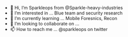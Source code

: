 - 👋 Hi, I’m Sparkleops from @Sparkle-heavy-industries
- 👀 I’m interested in ... Blue team and security research
- 🌱 I’m currently learning ... Mobile Foresnics, Recon
- 💞️ I’m looking to collaborate on ...
- 📫 How to reach me ... @sparkleops on twitter

<!---
Sparkle-heavy-industries/Sparkle-heavy-industries is a ✨ special ✨ repository because its `README.md` (this file) appears on your GitHub profile.
You can click the Preview link to take a look at your changes.
--->
